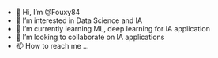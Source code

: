 - 👋 Hi, I’m @Fouxy84
- 👀 I’m interested in Data Science and IA
- 🌱 I’m currently learning ML, deep learning for IA application
- 💞️ I’m looking to collaborate on IA applications
- 📫 How to reach me ...

<!---
Fouxy84/Fouxy84 is a ✨ special ✨ repository because its `README.md` (this file) appears on your GitHub profile.
You can click the Preview link to take a look at your changes.
--->
